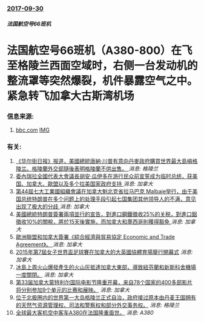 ### [2017-09-30](/news/2017/09/30/index.md)

##### 法国航空号66班机
# 法国航空号66班机（A380-800）在飞至格陵兰西面空域时，右侧一台发动机的整流罩等突然爆裂，机件暴露空气之中。紧急转飞加拿大古斯湾机场 




### 信息来源:

1. [bbc.com](http://www.bbc.com/zhongwen/simp/world-41457726) [IMG](https://ichef.bbci.co.uk/news/1024/branded_zhongwen/7E3F/production/_98091323_70e6690d-8565-432b-87d7-143b718a750f.jpg)

### 有关:

1. [《华尔街日报》报道，美國總統唐納·川普有意向丹麥政府購買世界最大島嶼格陵兰。格陵蘭外交部隨後表明格陵蘭不供出售。 ](/zh/news/2019/08/15/华尔街日报-报道-美國總統唐納-川普有意向丹麥政府購買世界最大島嶼格陵兰-格陵蘭外交部隨後表明格陵蘭不供出售.md) _消息: 格陵兰_
2. [委內瑞拉全國代表大會議長胡安·瓜伊多在游行民众前宣誓成为临时总统，获美国、加拿大、歐盟以及多个拉美国家政府支持 ](/zh/news/2019/01/23/委內瑞拉全國代表大會議長胡安-瓜伊多在游行民众前宣誓成为临时总统-获美国-加拿大-歐盟以及多个拉美国家政府支持.md) _消息: 加拿大_
3. [第44屆七大工業國組織會議在加拿大魁北克省拉马巴克 Malbaie举行，由于美国总统特朗普在多个问题上的处理手段引起七国集团其他领导人的不满，意见出现了极大的分歧 ](/zh/news/2018/06/9/第44屆七大工業國組織會議在加拿大魁北克省拉马巴克-Malbaie举行-由于美国总统特朗普在多个问题上的处理手段引起七国.md) _消息: 加拿大_
4. [美國總統特朗普簽署兩項並行的宣告，對進口鋼鐵徵收25%的关税，對進口鋁徵收10%的關稅，將於15天後實施，而加拿大和墨西哥則獲得豁免 ](/zh/news/2018/03/8/美國總統特朗普簽署兩項並行的宣告-對進口鋼鐵徵收25-的关税-對進口鋁徵收10-的關稅-將於15天後實施-而加拿大和墨西.md) _消息: 加拿大_
5. [歐洲聯盟和加拿大簽署《綜合經濟與貿易協定 Economic and Trade Agreement》。 ](/zh/news/2016/10/30/歐洲聯盟和加拿大簽署-綜合經濟與貿易協定-Economic-and-Trade-Agreement.md) _消息: 加拿大_
6. [2015年第7屆女子世界盃足球賽在加拿大的大英國協體育場舉行開幕式](/zh/news/2015/06/7/2015年第7屆女子世界盃足球賽在加拿大的大英國協體育場舉行開幕式.md) _消息: 加拿大_
7. [ 冰島上周火山爆發產生的火山灰抵達加拿大東部，導致紐芬蘭和新斯科舍機場一度關閉。](/zh/news/2010/04/19/冰島上周火山爆發產生的火山灰抵達加拿大東部-導致紐芬蘭和新斯科舍機場一度關閉.md) _消息: 加拿大_
8. [ 第33届加拿大蒙特利尔国际电影节隆重开幕，来自78个国家的400多部影片将分别参加9个单元的比赛和展映。](/zh/news/2009/08/27/第33届加拿大蒙特利尔国际电影节隆重开幕-来自78个国家的400多部影片将分别参加9个单元的比赛和展映.md) _消息: 加拿大_
9. [ 位于北极圈内的世界第一大岛格陵兰正式自治，政府接过原本由丹麦王国拥有的天然气资源管理权、司法和警察权和部分外交事务权。](/zh/news/2009/06/21/位于北极圈内的世界第一大岛格陵兰正式自治-政府接过原本由丹麦王国拥有的天然气资源管理权-司法和警察权和部分外交事务权.md) _消息: 格陵兰_
10. [ 全球最大客机空中客车A380在法国隆重面世。](/zh/news/2005/01/18/全球最大客机空中客车A380在法国隆重面世.md) _消息: A380_
